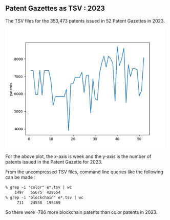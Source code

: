
## Patent Gazettes as TSV : 2023

The TSV files for the 353,473 patents issued in 52 Patent Gazettes in 2023.
  
<img src="2023-us_patents_per_week.png" width=500px>

For the above plot, the x-axis is week and the y-axis is the number of patents issued in the Patent Gazette for 2023.

From the uncompressed TSV files, command line queries like the following can be made :

```
% grep -i "color" e*.tsv | wc
    1497   55675  429554
% grep -i "blockchain" e*.tsv | wc
     711   24558  195469
```

So there were -786 more blockchain patents than color patents in 2023.
